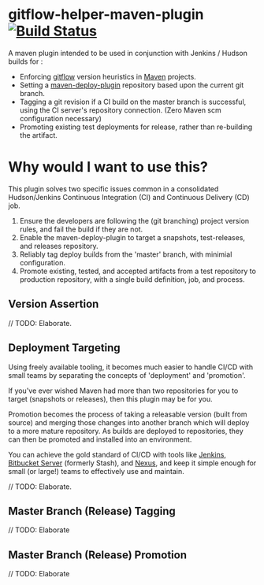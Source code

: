 # gitflow-helper-maven-plugin [![Build Status](https://travis-ci.org/egineering-llc/gitflow-helper-maven-plugin.svg?branch=master)](https://travis-ci.org/egineering-llc/gitflow-helper-maven-plugin)

A maven plugin intended to be used in conjunction with Jenkins / Hudson builds for :

 * Enforcing [gitflow](http://nvie.com/posts/a-successful-git-branching-model/) version heuristics in [Maven](http://maven.apache.org/) projects.
 * Setting a [maven-deploy-plugin](https://maven.apache.org/plugins/maven-deploy-plugin/) repository based upon the current git branch.
 * Tagging a git revision if a CI build on the master branch is successful, using the CI server's repository connection. (Zero Maven scm configuration necessary)
 * Promoting existing test deployments for release, rather than re-building the artifact.

# Why would I want to use this?

This plugin solves two specific issues common in a consolidated Hudson/Jenkins Continuous Integration (CI) and Continuous Delivery (CD) job.

 1. Ensure the developers are following the (git branching) project version rules, and fail the build if they are not.
 2. Enable the maven-deploy-plugin to target a snapshots, test-releases, and releases repository.
 3. Reliably tag deploy builds from the 'master' branch, with minimial configuration.
 4. Promote existing, tested, and accepted artifacts from a test repository to production repository, with a single build definition, job, and process.
  
## Version Assertion

// TODO: Elaborate.

## Deployment Targeting

Using freely available tooling, it becomes much easier to handle CI/CD with small teams by separating the concepts of 'deployment' and 'promotion'.

If you've ever wished Maven had more than two repositories for you to target (snapshots or releases), then this plugin may be for you.

Promotion becomes the process of taking a releasable version (built from source) and merging those changes into another 
branch which will deploy to a more mature repository. As builds are deployed to repositories, they can then be promoted 
and installed into an environment.

You can achieve the gold standard of CI/CD with tools like [Jenkins](https://jenkins-ci.org/), [Bitbucket Server](https://www.atlassian.com/software/bitbucket/server) (formerly Stash), and [Nexus](http://www.sonatype.org/nexus/), and keep it simple enough for small (or large!) teams to effectively use and maintain.

// TODO: Elaborate.

## Master Branch (Release) Tagging

// TODO: Elaborate

## Master Branch (Release) Promotion

// TODO: Elaborate
